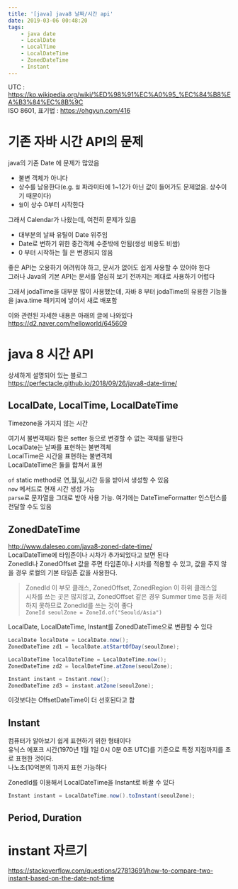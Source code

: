 ```yaml
---
title: '[java] java8 날짜/시간 api'
date: 2019-03-06 00:48:20
tags:
    - java date
    - LocalDate
    - LocalTime
    - LocalDateTime
    - ZonedDateTime
    - Instant
---
```


UTC : <https://ko.wikipedia.org/wiki/%ED%98%91%EC%A0%95_%EC%84%B8%EA%B3%84%EC%8B%9C>  
ISO 8601, 표기법 : <https://ohgyun.com/416>

# 기존 자바 시간 API의 문제
java의 기존 Date 에 문제가 많았음  
- 불변 객체가 아니다
- 상수를 남용한다(e.g. `월` 파라미터에 1~12가 아닌 값이 들어가도 문제없음. 상수이기 때문이다)
- `월`이 상수 0부터 시작한다

그래서 Calendar가 나왔는데, 여전히 문제가 있음  
- 대부분의 날짜 유틸이 Date 위주임  
- Date로 변하기 위한 중간객체 수준밖에 안됨(생성 비용도 비쌈)
- 0 부터 시작하는 월 은 변경되지 않음

좋은 API는 오용하기 어려워야 하고, 문서가 없어도 쉽게 사용할 수 있어야 한다  
그러나 Java의 기본 API는 문서를 열심히 보기 전까지는 제대로 사용하기 어렵다  

그래서 jodaTime을 대부분 많이 사용했는데, 자바 8 부터 jodaTime의 유용한 기능들을 java.time 패키지에 넣어서 새로 배포함  

이와 관련된 자세한 내용은 아래의 글에 나와있다  
<https://d2.naver.com/helloworld/645609>  

# java 8 시간 API
상세하게 설명되어 있는 블로그  
<https://perfectacle.github.io/2018/09/26/java8-date-time/>  

## LocalDate, LocalTime, LocalDateTime  
Timezone을 가지지 않는 시간  

여기서 불변객체라 함은 setter 등으로 변경할 수 없는 객체를 말한다  
LocalDate는 날짜를 표현하는 불변객체  
LocalTime은 시간을 표현하는 불변객체  
LocalDateTime은 둘을 합쳐서 표현  

`of` static method로 연,월,일,시간 등을 받아서 생성할 수 있음  
`now` 메서드로 현재 시간 생성 가능  
`parse`로 문자열을 그대로 받아 사용 가능. 여기에는 DateTimeFormatter 인스턴스를 전달할 수도 있음  

## ZonedDateTime
<http://www.daleseo.com/java8-zoned-date-time/>  
LocalDateTime에 타임존이나 시차가 추가되었다고 보면 된다  
ZonedId나 ZonedOffset 값을 주면 타임존이나 시차를 적용할 수 있고, 값을 주지 않을 경우 로컬의 기본 타임존 값을 사용한다.  

> ZonedId 이 부모 클래스, ZonedOffset, ZonedRegion 이 하위 클래스임  
> 시차를 쓰는 곳은 많지않고, ZonedOffset 같은 경우 Summer time 등을 처리하지 못하므로 ZonedId를 쓰는 것이 좋다  
> `ZoneId seoulZone = ZoneId.of("Seould/Asia")`  

LocalDate, LocalDateTime, Instant를 ZonedDateTime으로 변환할 수 있다  

```java
LocalDate localDate = LocalDate.now();
ZonedDateTime zd1 = localDate.atStartOfDay(seoulZone);

LocalDateTime localDateTime = LocalDateTime.now();
ZonedDateTime zd2 = localDateTime.atZone(seoulZone);

Instant instant = Instant.now();
ZonedDateTime zd3 = instant.atZone(seoulZone);
```

이것보다는 OffsetDateTime이 더 선호된다고 함  

## Instant  
컴퓨터가 알아보기 쉽게 표현하기 위한 형태이다  
유닉스 에포크 시간(1970년 1월 1일 0시 0분 0초 UTC)를 기준으로 특정 지점까지를 초로 표현한 것이다.  
나노초(10억분의 1)까지 표현 가능하다  

ZonedId를 이용해서 LocalDateTime을 Instant로 바꿀 수 있다  
```java
Instant instant = LocalDateTime.now().toInstant(seoulZone);
```

## Period, Duration  

# instant 자르기
<https://stackoverflow.com/questions/27813691/how-to-compare-two-instant-based-on-the-date-not-time>


<!-- more -->